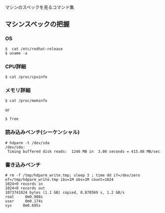 マシンのスペックを見るコマンド集

## マシンスペックの把握

### OS

```
$  cat /etc/redhat-release
$ uname -a
```

### CPU詳細

```
$ cat /proc/cpuinfo
```

### メモリ詳細

```
$ cat /proc/meminfo
```

or

```
$ free
```

### 読み込みベンチ(シーケンシャル)

```
# hdparm -t /dev/sda
/dev/sda:
 Timing buffered disk reads:  1246 MB in  3.00 seconds = 415.08 MB/sec
```

### 書き込みベンチ

```
# rm -f /tmp/hdparm_write.tmp; sleep 3 ; time dd if=/dev/zero of=/tmp/hdparm_write.tmp ibs=1M obs=1M count=1024
1024+0 records in
1024+0 records out
1073741824 bytes (1.1 GB) copied, 0.870569 s, 1.2 GB/s
real     0m0.908s
user     0m0.174s
sys     0m0.695s
```
